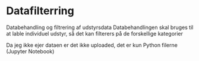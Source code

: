 # Datafilterring
Databehandling og filtrering af udstyrsdata
Databehandlingen skal bruges til at lable individuel udstyr, så det kan filterers på de forskellige kategorier

Da jeg ikke ejer dataen er det ikke uploaded, det er kun Python filerne (Jupyter Notebook) 
